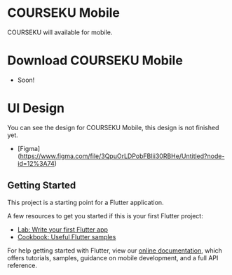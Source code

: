 # COURSEKU Mobile

COURSEKU will available for mobile.

# Download COURSEKU Mobile
- Soon!

# UI Design
You can see the design for COURSEKU Mobile, this design is not finished yet.
- [Figma] (https://www.figma.com/file/3QpuOrLDPobFBIii30RBHe/Untitled?node-id=12%3A74)

## Getting Started

This project is a starting point for a Flutter application.

A few resources to get you started if this is your first Flutter project:

- [Lab: Write your first Flutter app](https://flutter.dev/docs/get-started/codelab)
- [Cookbook: Useful Flutter samples](https://flutter.dev/docs/cookbook)

For help getting started with Flutter, view our
[online documentation](https://flutter.dev/docs), which offers tutorials,
samples, guidance on mobile development, and a full API reference.

